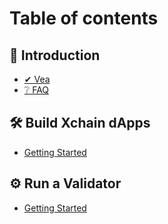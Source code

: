 # Table of contents

## 🌉 Introduction

* [✔ Vea](README.md)
* [❔ FAQ](faq.md)

## 🛠 Build Xchain dApps

* [Getting Started](build-xchain-dapps/getting-started.md)

## ⚙ Run a Validator

* [Getting Started](run-a-validator/getting-started.md)
